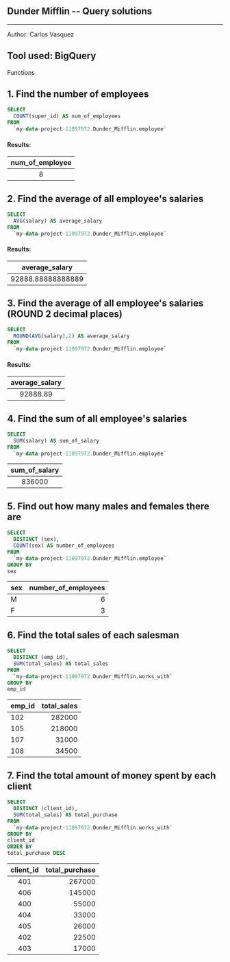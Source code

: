 ## Dunder Mifflin -- Query solutions
--------------------------------
Author: Carlos Vasquez

Tool used: BigQuery
--------------------------------

Functions

## 1. Find the number of employees
````sql
SELECT
  COUNT(super_id) AS num_of_employees
FROM
  `my-data-project-11097972.Dunder_Mifflin.employee`
````
#### Results:
|num_of_employee|
|:-------------:|
|8|

## 2. Find the average of all employee's salaries
````sql
SELECT
  AVG(salary) AS average_salary
FROM
  `my-data-project-11097972.Dunder_Mifflin.employee`
````
#### Results:
|average_salary|
|:------------:|
|92888.88888888889|

## 3. Find the average of all employee's salaries (ROUND 2 decimal places)
````sql
SELECT
  ROUND(AVG(salary),2) AS average_salary
FROM
  `my-data-project-11097972.Dunder_Mifflin.employee`
````
#### Results:
|average_salary|
|:------------:|
|92888.89|

## 4. Find the sum of all employee's salaries
````sql
SELECT
  SUM(salary) AS sum_of_salary
FROM
  `my-data-project-11097972.Dunder_Mifflin.employee`
````
|sum_of_salary|
|:-----------:|
|836000|

## 5. Find out how many males and females there are
````sql
SELECT
  DISTINCT (sex),
  COUNT(sex) AS number_of_employees
FROM
  `my-data-project-11097972.Dunder_Mifflin.employee`
GROUP BY 
sex
````
|sex| number_of_employees|
|:--|----------:|
|M|6|
|F|3|


## 6. Find the total sales of each salesman
````sql
SELECT
  DISTINCT (emp_id),
  SUM(total_sales) AS total_sales
FROM
  `my-data-project-11097972.Dunder_Mifflin.works_with`
GROUP BY
emp_id
````
|emp_id|total_sales|
|:-----|-------:|
|102|	282000|
|105|	218000|
|107|	31000|
|108|	34500|


## 7. Find the total amount of money spent by each client
````sql
SELECT
  DISTINCT (client_id),
  SUM(total_sales) AS total_purchase
FROM
  `my-data-project-11097972.Dunder_Mifflin.works_with`
GROUP BY
client_id
ORDER BY 
total_purchase DESC
````
|client_id|total_purchase|
|:-------:|-------------:|
|401|	267000|
|406|	145000|
|400|	55000|
|404|	33000|
|405|	26000|
|402|	22500|
|403|	17000|

